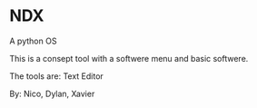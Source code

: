 # NDX
A python OS

This is a consept tool with a softwere menu and basic softwere.

The tools are: Text Editor

By: Nico, Dylan, Xavier
